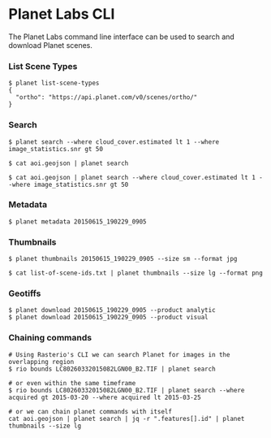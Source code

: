 # Planet Labs CLI

The Planet Labs command line interface can be used to search and download Planet scenes.

### List Scene Types

    $ planet list-scene-types
    {
      "ortho": "https://api.planet.com/v0/scenes/ortho/"
    }
    

### Search

    $ planet search --where cloud_cover.estimated lt 1 --where image_statistics.snr gt 50
    
    $ cat aoi.geojson | planet search
    
    $ cat aoi.geojson | planet search --where cloud_cover.estimated lt 1 --where image_statistics.snr gt 50
  

### Metadata

    $ planet metadata 20150615_190229_0905
    
### Thumbnails

    $ planet thumbnails 20150615_190229_0905 --size sm --format jpg
    
    $ cat list-of-scene-ids.txt | planet thumbnails --size lg --format png

### Geotiffs

    $ planet download 20150615_190229_0905 --product analytic
    $ planet download 20150615_190229_0905 --product visual


### Chaining commands

    # Using Rasterio's CLI we can search Planet for images in the overlapping region
    $ rio bounds LC80260332015082LGN00_B2.TIF | planet search
    
    # or even within the same timeframe
    $ rio bounds LC80260332015082LGN00_B2.TIF | planet search --where acquired gt 2015-03-20 --where acquired lt 2015-03-25
    
    # or we can chain planet commands with itself
    cat aoi.geojson | planet search | jq -r ".features[].id" | planet thumbnails --size lg
    
